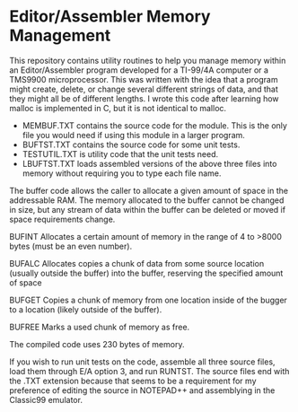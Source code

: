 # Editor/Assembler Memory Management

This repository contains utility routines to help you manage memory within an Editor/Assembler program developed for a TI-99/4A computer or a TMS9900 microprocessor. This was written with the idea that a program might create, delete, or change several different strings of data, and that they might all be of different lengths. I wrote this code after learning how malloc is implemented in C, but it is not identical to malloc.

* MEMBUF.TXT contains the source code for the module. This is the only file you would need if using this module in a larger program.
* BUFTST.TXT contains the source code for some unit tests.
* TESTUTIL.TXT is utility code that the unit tests need.
* LBUFTST.TXT loads assembled versions of the above three files into memory without requiring you to type each file name.

The buffer code allows the caller to allocate a given amount of space in the addressable RAM. The memory allocated to the buffer cannot be changed in size, but any stream of data within the buffer can be deleted or moved if space requirements change.

BUFINT
Allocates a certain amount of memory in the range of 4 to >8000 bytes (must be an even number).

BUFALC
Allocates copies a chunk of data from some source location (usually outside the buffer) into the buffer, reserving the specified amount of space

BUFGET
Copies a chunk of memory from one location inside of the bugger to a location (likely outside of the buffer).

BUFREE
Marks a used chunk of memory as free.

The compiled code uses 230 bytes of memory.

If you wish to run unit tests on the code, assemble all three source files, load them through E/A option 3, and run RUNTST.
The source files end with the .TXT extension because that seems to be a requirement for my preference of editing the source in NOTEPAD++ and assemblying in the Classic99 emulator.
